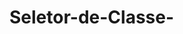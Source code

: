 # Seletor-de-Classe-
<!DOCTYP html
<html>
  <head>
    <style>
      .center {
          ext-align: center; 
          color: red; 
        
      }
    </style>
  </head>
<body>
      
  <h1 class="center"> Cabeçalho vermelho e alinhado no centro</h1>
  <p cla="center">Parágrafo vermelho e alinhado no centro.</p>

</body>
</html> 
